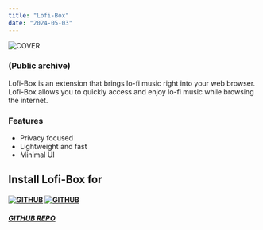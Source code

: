 ```yaml
---
title: "Lofi-Box"
date: "2024-05-03"
---
```


![COVER](/projects/lofi-box/lofi-box.png)

### (Public archive)

Lofi-Box is an extension that brings lo-fi music right into your web browser. Lofi-Box allows you to quickly access and enjoy lo-fi music while browsing the internet.

### Features

- Privacy focused
- Lightweight and fast
- Minimal UI

## Install Lofi-Box for

#### [![GITHUB](/projects/lofi-box/chrome.svg)](https://chromewebstore.google.com/detail/lofi-box/fbogegnhfhlbdjjhompihcgcenhdclhj) [![GITHUB](/projects/lofi-box/firefox.svg)](https://addons.mozilla.org/en-US/firefox/addon/lofi-box/)

##### [GITHUB REPO](https://github.com/sharukhi/lofi-box/)
